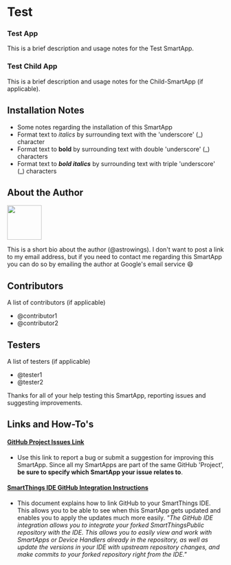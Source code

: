 # Test

### Test App
This is a brief description and usage notes for the Test SmartApp.

### Test Child App
This is a brief description and usage notes for the Child-SmartApp (if applicable).

## Installation Notes

* Some notes regarding the installation of this SmartApp
* Format text to _italics_ by surrounding text with the 'underscore' (\_) character
* Format text to __bold__ by surrounding text with double 'underscore' (\_) characters
* Format text to ___bold italics___ by surrounding text with triple 'underscore' (\_) characters

## About the Author
<img src="https://raw.githubusercontent.com/astrowings/SmartThings/master/images/clown.JPG" width="80" height="80" align="top">

This is a short bio about the author (@astrowings). I don't want to post a link to my email address, but if you need to contact me regarding this SmartApp you can do so by emailing the author at Google's email service :smile:

## Contributors
A list of contributors (if applicable)
* @contributor1
* @contributor2

## Testers
A list of testers (if applicable)
* @tester1
* @tester2

Thanks for all of your help testing this SmartApp, reporting issues and suggesting improvements.

## Links and How-To's
#### [GitHub Project Issues Link](https://github.com/astrowings/SmartThings/issues)
* Use this link to report a bug or submit a suggestion for improving this SmartApp. Since all my SmartApps are part of the same GitHub 'Project', __be sure to specify which SmartApp your issue relates to__.

#### [SmartThings IDE GitHub Integration Instructions](http://docs.smartthings.com/en/latest/tools-and-ide/github-integration.html)
* This document explains how to link GitHub to your SmartThings IDE. This allows you to be able to see when this SmartApp gets updated and enables you to apply the updates much more easily. _"The GitHub IDE integration allows you to integrate your forked SmartThingsPublic repository with the IDE. This allows you to easily view and work with SmartApps or Device Handlers already in the repository, as well as update the versions in your IDE with upstream repository changes, and make commits to your forked repository right from the IDE."_
